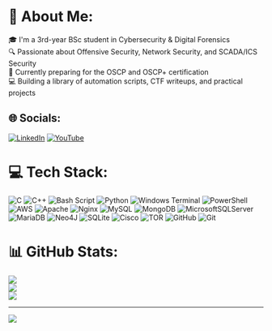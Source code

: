 # 💫 About Me:
🎓 I'm a 3rd-year BSc student in Cybersecurity & Digital Forensics<br>🔍 Passionate about Offensive Security, Network Security, and SCADA/ICS Security<br>🎯 Currently preparing for the OSCP and OSCP+ certification<br>💻 Building a library of automation scripts, CTF writeups, and practical projects


## 🌐 Socials:
[![LinkedIn](https://img.shields.io/badge/LinkedIn-%230077B5.svg?logo=linkedin&logoColor=white)](https://uk.linkedin.com/in/naeim-zeynali) [![YouTube](https://img.shields.io/badge/YouTube-%23FF0000.svg?logo=YouTube&logoColor=white)](https://youtube.com/@TheRootAccess) 

# 💻 Tech Stack:
![C](https://img.shields.io/badge/c-%2300599C.svg?style=for-the-badge&logo=c&logoColor=white) ![C++](https://img.shields.io/badge/c++-%2300599C.svg?style=for-the-badge&logo=c%2B%2B&logoColor=white) ![Bash Script](https://img.shields.io/badge/bash_script-%23121011.svg?style=for-the-badge&logo=gnu-bash&logoColor=white) ![Python](https://img.shields.io/badge/python-3670A0?style=for-the-badge&logo=python&logoColor=ffdd54) ![Windows Terminal](https://img.shields.io/badge/Windows%20Terminal-%234D4D4D.svg?style=for-the-badge&logo=windows-terminal&logoColor=white) ![PowerShell](https://img.shields.io/badge/PowerShell-%235391FE.svg?style=for-the-badge&logo=powershell&logoColor=white) ![AWS](https://img.shields.io/badge/AWS-%23FF9900.svg?style=for-the-badge&logo=amazon-aws&logoColor=white) ![Apache](https://img.shields.io/badge/apache-%23D42029.svg?style=for-the-badge&logo=apache&logoColor=white) ![Nginx](https://img.shields.io/badge/nginx-%23009639.svg?style=for-the-badge&logo=nginx&logoColor=white) ![MySQL](https://img.shields.io/badge/mysql-4479A1.svg?style=for-the-badge&logo=mysql&logoColor=white) ![MongoDB](https://img.shields.io/badge/MongoDB-%234ea94b.svg?style=for-the-badge&logo=mongodb&logoColor=white) ![MicrosoftSQLServer](https://img.shields.io/badge/Microsoft%20SQL%20Server-CC2927?style=for-the-badge&logo=microsoft%20sql%20server&logoColor=white) ![MariaDB](https://img.shields.io/badge/MariaDB-003545?style=for-the-badge&logo=mariadb&logoColor=white) ![Neo4J](https://img.shields.io/badge/Neo4j-008CC1?style=for-the-badge&logo=neo4j&logoColor=white) ![SQLite](https://img.shields.io/badge/sqlite-%2307405e.svg?style=for-the-badge&logo=sqlite&logoColor=white) ![Cisco](https://img.shields.io/badge/cisco-%23049fd9.svg?style=for-the-badge&logo=cisco&logoColor=black) ![TOR](https://img.shields.io/badge/tor-%237E4798.svg?style=for-the-badge&logo=tor-project&logoColor=white) ![GitHub](https://img.shields.io/badge/github-%23121011.svg?style=for-the-badge&logo=github&logoColor=white) ![Git](https://img.shields.io/badge/git-%23F05033.svg?style=for-the-badge&logo=git&logoColor=white)
# 📊 GitHub Stats:
![](https://github-readme-stats.vercel.app/api?username=enzy-cybersec&theme=dark&hide_border=false&include_all_commits=true&count_private=false)<br/>
![](https://nirzak-streak-stats.vercel.app/?user=enzy-cybersec&theme=dark&hide_border=false)<br/>
![](https://github-readme-stats.vercel.app/api/top-langs/?username=enzy-cybersec&theme=dark&hide_border=false&include_all_commits=true&count_private=false&layout=compact)

---
[![](https://visitcount.itsvg.in/api?id=enzy-cybersec&icon=0&color=0)](https://visitcount.itsvg.in)

<!-- Proudly created with GPRM ( https://gprm.itsvg.in ) -->
